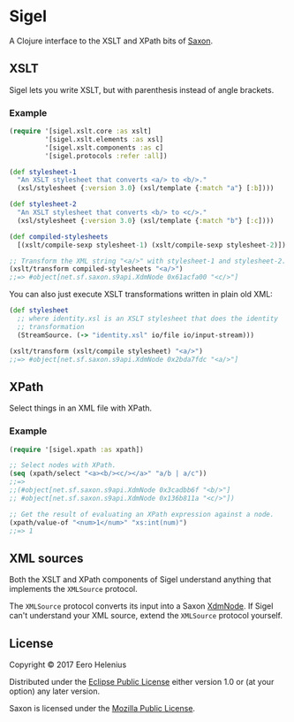 Sigel
=====

A Clojure interface to the XSLT and XPath bits of [Saxon].

## XSLT

Sigel lets you write XSLT, but with parenthesis instead of angle brackets.

### Example

```clojure
(require '[sigel.xslt.core :as xslt]
         '[sigel.xslt.elements :as xsl]
         '[sigel.xslt.components :as c]
         '[sigel.protocols :refer :all])

(def stylesheet-1
  "An XSLT stylesheet that converts <a/> to <b/>."
  (xsl/stylesheet {:version 3.0} (xsl/template {:match "a"} [:b])))

(def stylesheet-2
  "An XSLT stylesheet that converts <b/> to <c/>."
  (xsl/stylesheet {:version 3.0} (xsl/template {:match "b"} [:c])))

(def compiled-stylesheets
  [(xslt/compile-sexp stylesheet-1) (xslt/compile-sexp stylesheet-2)])

;; Transform the XML string "<a/>" with stylesheet-1 and stylesheet-2.
(xslt/transform compiled-stylesheets "<a/>")
;;=> #object[net.sf.saxon.s9api.XdmNode 0x61acfa00 "<c/>"]
```

You can also just execute XSLT transformations written in plain old
XML:

```clojure
(def stylesheet
  ;; where identity.xsl is an XSLT stylesheet that does the identity
  ;; transformation
  (StreamSource. (-> "identity.xsl" io/file io/input-stream)))

(xslt/transform (xslt/compile stylesheet) "<a/>")
;;=> #object[net.sf.saxon.s9api.XdmNode 0x2bda7fdc "<a/>"]
```

## XPath

Select things in an XML file with XPath.

### Example

```clojure
(require '[sigel.xpath :as xpath])

;; Select nodes with XPath.
(seq (xpath/select "<a><b/><c/></a>" "a/b | a/c"))
;;=>
;;(#object[net.sf.saxon.s9api.XdmNode 0x3cadbb6f "<b/>"]
;; #object[net.sf.saxon.s9api.XdmNode 0x136b811a "<c/>"])

;; Get the result of evaluating an XPath expression against a node.
(xpath/value-of "<num>1</num>" "xs:int(num)")
;;=> 1
```

## XML sources

Both the XSLT and XPath components of Sigel understand anything that implements the `XMLSource` protocol.

The `XMLSource` protocol converts its input into a Saxon [XdmNode]. If Sigel can't understand your XML source, extend the `XMLSource`
protocol yourself.

## License

Copyright © 2017 Eero Helenius

Distributed under the [Eclipse Public License][EPL] either version 1.0 or (at
your option) any later version.

Saxon is licensed under the [Mozilla Public License][MPL].

[EPL]: https://www.eclipse.org/legal/epl-v10.html
[MPL]: https://www.mozilla.org/en-US/MPL
[Saxon]: http://www.saxonica.com
[XdmNode]: http://www.saxonica.com/html/documentation/javadoc/net/sf/saxon/s9api/XdmNode.html
